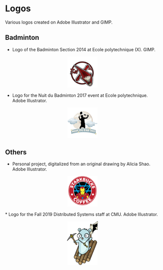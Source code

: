 # Logos
Various logos created on Adobe Illustrator and GIMP. 

## Badminton 

* Logo of the Badminton Section 2014 at Ecole polytechnique (X). GIMP.
<p align=center>
  <img src="https://github.com/Nocty-chan/Logos/blob/master/logo-polo.png" width="20%">
</p>

* Logo for the Nuit du Badminton 2017 event at Ecole polytechnique. Adobe Illustrator.
<p align=center>
  <img src="https://raw.githubusercontent.com/Nocty-chan/Logos/master/NuitDuBadBigFinal.png?token=ADD3TTSW3XFF375KMA57LUS5UN5XU" width="20%">
</p>

## Others 

* Personal project, digitalized from an original drawing by Alicia Shao. Adobe Illustrator.
<p align=center>
<img src="https://raw.githubusercontent.com/Nocty-chan/Logos/master/StarkBucks%20(3).png?token=ADD3TTQZXCD6XFGDRVNSUOS5UN54G" width="20%">
</p>
* Logo for the Fall 2019 Distributed Systems staff at CMU. Adobe Illustrator.
<p align=center>
<img src="https://github.com/Nocty-chan/Logos/blob/master/Logo%20Final.png" width="20%">
</p>
